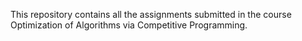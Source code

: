 This repository contains all the assignments submitted in the course Optimization of Algorithms via Competitive Programming.
